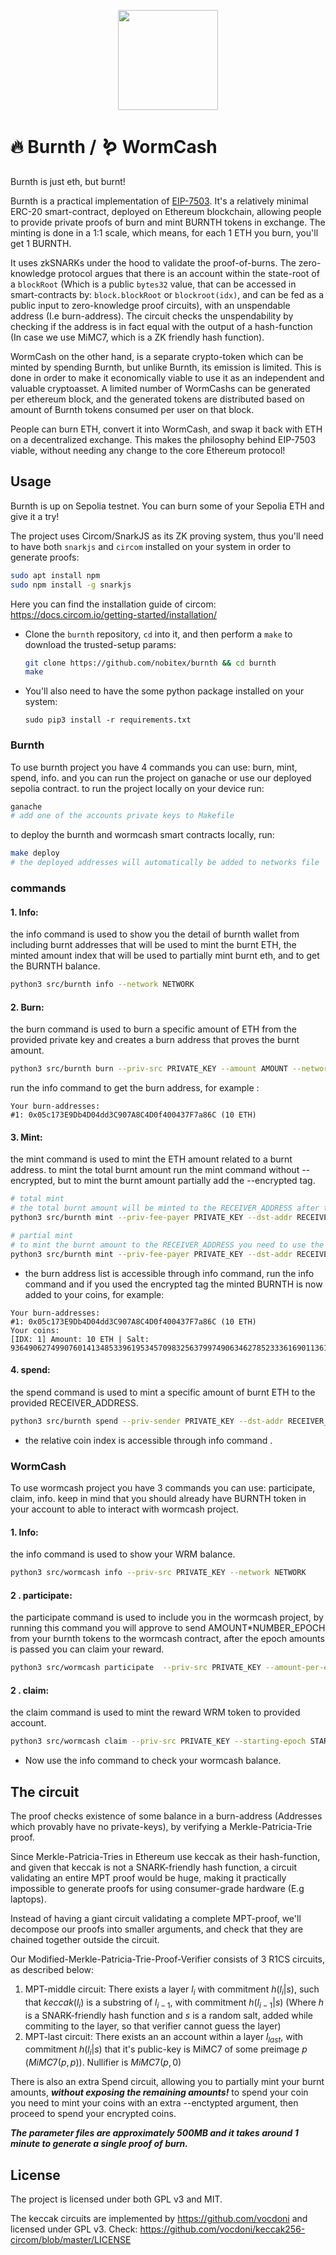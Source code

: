 <p align="center">
  <img width=160 src="https://github.com/nobitex/burnth/assets/4275654/e4a87112-2d10-4e4e-b93b-a9d23fd0f94c" />
</p>
 
 # 🔥 Burnth / 🪱 WormCash

Burnth is just eth, but burnt!

Burnth is a practical implementation of [EIP-7503](https://eip7503.org). It's a relatively minimal ERC-20 smart-contract, deployed on Ethereum blockchain, allowing people to provide private proofs of burn and mint BURNTH tokens in exchange. The minting is done in a 1:1 scale, which means, for each 1 ETH you burn, you'll get 1 BURNTH.

It uses zkSNARKs under the hood to validate the proof-of-burns. The zero-knowledge protocol argues that there is an account within the state-root of a `blockRoot` (Which is a public `bytes32` value, that can be accessed in smart-contracts by: `block.blockRoot` or `blockroot(idx)`, and can be fed as a public input to zero-knowledge proof circuits), with an unspendable address (I.e burn-address). The circuit checks the unspendability by checking if the address is in fact equal with the output of a hash-function (In case we use MiMC7, which is a ZK friendly hash function).

WormCash on the other hand, is a separate crypto-token which can be minted by spending Burnth, but unlike Burnth, its emission is limited. This is done in order to make it economically viable to use it as an independent and valuable cryptoasset. A limited number of WormCashs can be generated per ethereum block, and the generated tokens are distributed based on amount of Burnth tokens consumed per user on that block.

People can burn ETH, convert it into WormCash, and swap it back with ETH on a decentralized exchange. This makes the philosophy behind EIP-7503 viable, without needing any change to the core Ethereum protocol!

## Usage

Burnth is up on Sepolia testnet. You can burn some of your Sepolia ETH and give it a try!

The project uses Circom/SnarkJS as its ZK proving system, thus you'll need to have both `snarkjs` and `circom` installed on your system in order to generate proofs:

```bash
sudo apt install npm
sudo npm install -g snarkjs
```

Here you can find the installation guide of circom: https://docs.circom.io/getting-started/installation/

- Clone the `burnth` repository, `cd` into it, and then perform a `make` to download the trusted-setup params:

    ```bash
    git clone https://github.com/nobitex/burnth && cd burnth
    make
    ```
- You'll also need to have the some python package installed on your system:

    `sudo pip3 install -r requirements.txt`

### Burnth 

To use burnth project you have 4 commands you can use: burn, mint, spend, info.
and you can run the project on ganache or use our deployed sepolia contract.
to run the project locally on your device run:
```bash
ganache
# add one of the accounts private keys to Makefile
```
to deploy the burnth and wormcash smart contracts locally, run:
```bash
make deploy
# the deployed addresses will automatically be added to networks file
```

### commands

#### 1. Info:
the info command is used to show you the detail of burnth wallet from including burnt addresses that will be used to mint the burnt ETH, the minted amount index that will be used to partially mint burnt eth, and to get the BURNTH balance.


```bash
python3 src/burnth info --network NETWORK
```

#### 2. Burn:
the burn command is used to burn a specific amount of ETH from the provided private key and creates a burn address that proves the burnt amount.

```bash
python3 src/burnth burn --priv-src PRIVATE_KEY --amount AMOUNT --network NETWORK 
```
run the info command to get the burn address, for example :
```
Your burn-addresses:
#1: 0x05c173E9Db4D04dd3C907A8C4D0f400437F7a86C (10 ETH)
```

#### 3. Mint:
the mint command is used to mint the ETH amount related to a burnt address.
to mint the total burnt amount run the mint command without --encrypted, but to mint the burnt amount partially add the --encrypted tag.

```bash
# total mint
# the total burnt amount will be minted to the RECEIVER_ADDRESS after this command
python3 src/burnth mint --priv-fee-payer PRIVATE_KEY --dst-addr RECEIVER_ADDRESS --src-burn-addr BURN_ADDRESS --network NETWORK

# partial mint
# to mint the burnt amount to the RECEIVER_ADDRESS you need to use the spend command
python3 src/burnth mint --priv-fee-payer PRIVATE_KEY --dst-addr RECEIVER_ADDRESS --src-burn-addr BURN_ADDRESS --network NETWORK --encrypted
```
* the burn address list is accessible through info command, run the info command and if you used the encrypted tag the minted BURNTH is now added to your coins, for example:

```
Your burn-addresses:
#1: 0x05c173E9Db4D04dd3C907A8C4D0f400437F7a86C (10 ETH)
Your coins:
[IDX: 1] Amount: 10 ETH | Salt: 9364906274990760141348533961953457098325637997490634627852333616901136153523

```


#### 4. spend:
the spend command is used to mint a specific amount of burnt ETH to the provided RECEIVER_ADDRESS.

```bash
python3 src/burnth spend --priv-sender PRIVATE_KEY --dst-addr RECEIVER_ADDRESS --coin-index INDEX --amount PARTIAL_AMOUNT --network NETW0RK 

```
- the relative coin index is accessible through info command .

### WormCash 

To use wormcash project you have 3 commands you can use: participate, claim, info.
keep in mind that you should already have BURNTH token in your account to able to interact with wormcash project.

#### 1. Info:
the info command is used to show your WRM balance.

```bash
python3 src/wormcash info --priv-src PRIVATE_KEY --network NETWORK
```

#### 2  . participate:
the participate command is used to include you in the wormcash project, by running this command you will approve to send AMOUNT*NUMBER_EPOCH from your burnth tokens to the wormcash contract, after the epoch amounts is passed you can claim your reward.

```bash
python3 src/wormcash participate  --priv-src PRIVATE_KEY --amount-per-epoch AMOUNT --num-epochs NUMBER_EPOCH --network NETWORK

```

#### 2  . claim:
the claim command is used to mint the reward WRM token to provided account.

```bash
python3 src/wormcash claim --priv-src PRIVATE_KEY --starting-epoch STARTING_EPOCH --num-epochs NUM_EPOCH --network NETWORK

```
- Now use the info command to check your wormcash balance.

## The circuit

The proof checks existence of some balance in a burn-address (Addresses which provably have no private-keys), by verifying a Merkle-Patricia-Trie proof.

Since Merkle-Patricia-Tries in Ethereum use keccak as their hash-function, and given that keccak is not a SNARK-friendly hash function, a circuit validating an entire MPT proof would be huge, making it practically impossible to generate proofs for using consumer-grade hardware (E.g laptops).

Instead of having a giant circuit validating a complete MPT-proof, we'll decompose our proofs into smaller arguments, and check that they are chained together outside the circuit.

Our Modified-Merkle-Patricia-Trie-Proof-Verifier consists of 3 R1CS circuits, as described below:

1. MPT-middle circuit: There exists a layer $`l_i`$ with commitment $`h(l_i | s)`$, such that $`keccak(l_i)`$ is a substring of $`l_{i-1}`$, with commitment $`h(l_{i-1} | s)`$ (Where $h$ is a SNARK-friendly hash function and $s$ is a random salt, added while commiting to the layer, so that verifier cannot guess the layer)
2. MPT-last circuit: There exists an an account within a layer $l_{last}$, with commitment $`h(l_i | s)`$ that it's public-key is MiMC7 of some preimage $p$ ($`MiMC7(p,p)`$). Nullifier is $`MiMC7(p,0)`$

There is also an extra Spend circuit, allowing you to partially mint your burnt amounts, ***without exposing the remaining amounts!***
to spend your coin you need to mint your coins with an extra --enctypted argument, then proceed to spend your encrypted coins.

***The parameter files are approximately 500MB and it takes around 1 minute to generate a single proof of burn.***

## License

The project is licensed under both GPL v3 and MIT.

The keccak circuits are implemented by https://github.com/vocdoni and licensed under GPL v3. Check: https://github.com/vocdoni/keccak256-circom/blob/master/LICENSE
